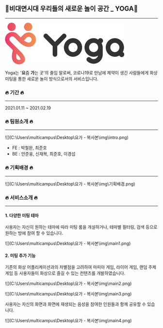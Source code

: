 ## 🤘비대면시대 우리들의 새로운 놀이 공간 _ YOGA🤘
<hr></hr>


![](./img/Yoga_logo.png)



 Yoga는 '**요**즘 **가**는 곳'의 줄임 말로써, 코로나19로 만남에 제약이 생긴 사람들에게 화상 미팅을 통한 새로운 놀이 방식으로서의 서비스입니다.



### 🔥 기간 🔥
<hr></hr>

2021.01.11 ~ 2021.02.19



### 🔥 팀원소개 🔥

<hr></hr>

![](C:\Users\multicampus\Desktop\요가 - 복사본\img\intro.png)

- FE : 박철완, 최준호
- BE : 안준웅, 신재복, 최준호, 이경섭



### 🔥 기획배경 🔥
<hr></hr>

![](C:\Users\multicampus\Desktop\요가 - 복사본\img\기획배경.png)



### 🔥 서비스소개 🔥

<hr></hr>

#### 1. 다양한 미팅 테마

사용자는 자신이 원하는 테마에 따라 미팅 룸을 개설하거나, 테마별 필터링, 검색 등으로 원하는 방에 참여 할 수 있습니다.



![](C:\Users\multicampus\Desktop\요가 - 복사본\img\main1.png)





#### 2. 미팅 추가 기능

기존의 화상 어플리케이션과의 차별점을 고려하여 마피아 게임, 라이어 게임, 랜덤 주제 게임 등 사용자들이 화상으로 즐길 수 있는 컨텐츠를 개발하였습니다.



![](C:\Users\multicampus\Desktop\요가 - 복사본\img\main2.png)





![](C:\Users\multicampus\Desktop\요가 - 복사본\img\main3.png)



사용자는 자신의 화면과 화면에 재생되는 음성을 참여한 인원들과 함께 공유할 수 있습니다.



![](C:\Users\multicampus\Desktop\요가 - 복사본\img\main4.png)
